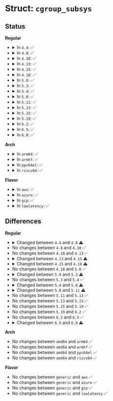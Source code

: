 # Struct: <code>cgroup_subsys</code>

## Status
<b>Regular</b>
<ul>
<li>
<details>
<summary>In <code>4.4</code>: ✅</summary>

```c
struct cgroup_subsys {
    struct cgroup_subsys_state * (*css_alloc)(struct cgroup_subsys_state *);
    int (*css_online)(struct cgroup_subsys_state *);
    void (*css_offline)(struct cgroup_subsys_state *);
    void (*css_released)(struct cgroup_subsys_state *);
    void (*css_free)(struct cgroup_subsys_state *);
    void (*css_reset)(struct cgroup_subsys_state *);
    void (*css_e_css_changed)(struct cgroup_subsys_state *);
    int (*can_attach)(struct cgroup_taskset *);
    void (*cancel_attach)(struct cgroup_taskset *);
    void (*attach)(struct cgroup_taskset *);
    int (*can_fork)(struct task_struct *, void **);
    void (*cancel_fork)(struct task_struct *, void *);
    void (*fork)(struct task_struct *, void *);
    void (*exit)(struct task_struct *);
    void (*free)(struct task_struct *);
    void (*bind)(struct cgroup_subsys_state *);
    int early_init;
    bool broken_hierarchy;
    bool warned_broken_hierarchy;
    int id;
    const char *name;
    const char *legacy_name;
    struct cgroup_root *root;
    struct idr css_idr;
    struct list_head cfts;
    struct cftype *dfl_cftypes;
    struct cftype *legacy_cftypes;
    unsigned int depends_on;
};
```
</details>
</li>
<li>
<details>
<summary>In <code>4.8</code>: ✅</summary>

```c
struct cgroup_subsys {
    struct cgroup_subsys_state * (*css_alloc)(struct cgroup_subsys_state *);
    int (*css_online)(struct cgroup_subsys_state *);
    void (*css_offline)(struct cgroup_subsys_state *);
    void (*css_released)(struct cgroup_subsys_state *);
    void (*css_free)(struct cgroup_subsys_state *);
    void (*css_reset)(struct cgroup_subsys_state *);
    int (*can_attach)(struct cgroup_taskset *);
    void (*cancel_attach)(struct cgroup_taskset *);
    void (*attach)(struct cgroup_taskset *);
    void (*post_attach)();
    int (*can_fork)(struct task_struct *);
    void (*cancel_fork)(struct task_struct *);
    void (*fork)(struct task_struct *);
    void (*exit)(struct task_struct *);
    void (*free)(struct task_struct *);
    void (*bind)(struct cgroup_subsys_state *);
    bool early_init;
    bool implicit_on_dfl;
    bool broken_hierarchy;
    bool warned_broken_hierarchy;
    int id;
    const char *name;
    const char *legacy_name;
    struct cgroup_root *root;
    struct idr css_idr;
    struct list_head cfts;
    struct cftype *dfl_cftypes;
    struct cftype *legacy_cftypes;
    unsigned int depends_on;
};
```
</details>
</li>
<li>
<details>
<summary>In <code>4.10</code>: ✅</summary>

```c
struct cgroup_subsys {
    struct cgroup_subsys_state * (*css_alloc)(struct cgroup_subsys_state *);
    int (*css_online)(struct cgroup_subsys_state *);
    void (*css_offline)(struct cgroup_subsys_state *);
    void (*css_released)(struct cgroup_subsys_state *);
    void (*css_free)(struct cgroup_subsys_state *);
    void (*css_reset)(struct cgroup_subsys_state *);
    int (*can_attach)(struct cgroup_taskset *);
    void (*cancel_attach)(struct cgroup_taskset *);
    void (*attach)(struct cgroup_taskset *);
    void (*post_attach)();
    int (*can_fork)(struct task_struct *);
    void (*cancel_fork)(struct task_struct *);
    void (*fork)(struct task_struct *);
    void (*exit)(struct task_struct *);
    void (*free)(struct task_struct *);
    void (*bind)(struct cgroup_subsys_state *);
    bool early_init;
    bool implicit_on_dfl;
    bool broken_hierarchy;
    bool warned_broken_hierarchy;
    int id;
    const char *name;
    const char *legacy_name;
    struct cgroup_root *root;
    struct idr css_idr;
    struct list_head cfts;
    struct cftype *dfl_cftypes;
    struct cftype *legacy_cftypes;
    unsigned int depends_on;
};
```
</details>
</li>
<li>
<details>
<summary>In <code>4.13</code>: ✅</summary>

```c
struct cgroup_subsys {
    struct cgroup_subsys_state * (*css_alloc)(struct cgroup_subsys_state *);
    int (*css_online)(struct cgroup_subsys_state *);
    void (*css_offline)(struct cgroup_subsys_state *);
    void (*css_released)(struct cgroup_subsys_state *);
    void (*css_free)(struct cgroup_subsys_state *);
    void (*css_reset)(struct cgroup_subsys_state *);
    int (*can_attach)(struct cgroup_taskset *);
    void (*cancel_attach)(struct cgroup_taskset *);
    void (*attach)(struct cgroup_taskset *);
    void (*post_attach)();
    int (*can_fork)(struct task_struct *);
    void (*cancel_fork)(struct task_struct *);
    void (*fork)(struct task_struct *);
    void (*exit)(struct task_struct *);
    void (*free)(struct task_struct *);
    void (*bind)(struct cgroup_subsys_state *);
    bool early_init;
    bool implicit_on_dfl;
    bool broken_hierarchy;
    bool warned_broken_hierarchy;
    int id;
    const char *name;
    const char *legacy_name;
    struct cgroup_root *root;
    struct idr css_idr;
    struct list_head cfts;
    struct cftype *dfl_cftypes;
    struct cftype *legacy_cftypes;
    unsigned int depends_on;
};
```
</details>
</li>
<li>
<details>
<summary>In <code>4.15</code>: ✅</summary>

```c
struct cgroup_subsys {
    struct cgroup_subsys_state * (*css_alloc)(struct cgroup_subsys_state *);
    int (*css_online)(struct cgroup_subsys_state *);
    void (*css_offline)(struct cgroup_subsys_state *);
    void (*css_released)(struct cgroup_subsys_state *);
    void (*css_free)(struct cgroup_subsys_state *);
    void (*css_reset)(struct cgroup_subsys_state *);
    int (*css_extra_stat_show)(struct seq_file *, struct cgroup_subsys_state *);
    int (*can_attach)(struct cgroup_taskset *);
    void (*cancel_attach)(struct cgroup_taskset *);
    void (*attach)(struct cgroup_taskset *);
    void (*post_attach)();
    int (*can_fork)(struct task_struct *);
    void (*cancel_fork)(struct task_struct *);
    void (*fork)(struct task_struct *);
    void (*exit)(struct task_struct *);
    void (*free)(struct task_struct *);
    void (*bind)(struct cgroup_subsys_state *);
    bool early_init;
    bool implicit_on_dfl;
    bool threaded;
    bool broken_hierarchy;
    bool warned_broken_hierarchy;
    int id;
    const char *name;
    const char *legacy_name;
    struct cgroup_root *root;
    struct idr css_idr;
    struct list_head cfts;
    struct cftype *dfl_cftypes;
    struct cftype *legacy_cftypes;
    unsigned int depends_on;
};
```
</details>
</li>
<li>
<details>
<summary>In <code>4.18</code>: ✅</summary>

```c
struct cgroup_subsys {
    struct cgroup_subsys_state * (*css_alloc)(struct cgroup_subsys_state *);
    int (*css_online)(struct cgroup_subsys_state *);
    void (*css_offline)(struct cgroup_subsys_state *);
    void (*css_released)(struct cgroup_subsys_state *);
    void (*css_free)(struct cgroup_subsys_state *);
    void (*css_reset)(struct cgroup_subsys_state *);
    void (*css_rstat_flush)(struct cgroup_subsys_state *, int);
    int (*css_extra_stat_show)(struct seq_file *, struct cgroup_subsys_state *);
    int (*can_attach)(struct cgroup_taskset *);
    void (*cancel_attach)(struct cgroup_taskset *);
    void (*attach)(struct cgroup_taskset *);
    void (*post_attach)();
    int (*can_fork)(struct task_struct *);
    void (*cancel_fork)(struct task_struct *);
    void (*fork)(struct task_struct *);
    void (*exit)(struct task_struct *);
    void (*free)(struct task_struct *);
    void (*bind)(struct cgroup_subsys_state *);
    bool early_init;
    bool implicit_on_dfl;
    bool threaded;
    bool broken_hierarchy;
    bool warned_broken_hierarchy;
    int id;
    const char *name;
    const char *legacy_name;
    struct cgroup_root *root;
    struct idr css_idr;
    struct list_head cfts;
    struct cftype *dfl_cftypes;
    struct cftype *legacy_cftypes;
    unsigned int depends_on;
};
```
</details>
</li>
<li>
<details>
<summary>In <code>5.0</code>: ✅</summary>

```c
struct cgroup_subsys {
    struct cgroup_subsys_state * (*css_alloc)(struct cgroup_subsys_state *);
    int (*css_online)(struct cgroup_subsys_state *);
    void (*css_offline)(struct cgroup_subsys_state *);
    void (*css_released)(struct cgroup_subsys_state *);
    void (*css_free)(struct cgroup_subsys_state *);
    void (*css_reset)(struct cgroup_subsys_state *);
    void (*css_rstat_flush)(struct cgroup_subsys_state *, int);
    int (*css_extra_stat_show)(struct seq_file *, struct cgroup_subsys_state *);
    int (*can_attach)(struct cgroup_taskset *);
    void (*cancel_attach)(struct cgroup_taskset *);
    void (*attach)(struct cgroup_taskset *);
    void (*post_attach)();
    int (*can_fork)(struct task_struct *);
    void (*cancel_fork)(struct task_struct *);
    void (*fork)(struct task_struct *);
    void (*exit)(struct task_struct *);
    void (*free)(struct task_struct *);
    void (*bind)(struct cgroup_subsys_state *);
    bool early_init;
    bool implicit_on_dfl;
    bool threaded;
    bool broken_hierarchy;
    bool warned_broken_hierarchy;
    int id;
    const char *name;
    const char *legacy_name;
    struct cgroup_root *root;
    struct idr css_idr;
    struct list_head cfts;
    struct cftype *dfl_cftypes;
    struct cftype *legacy_cftypes;
    unsigned int depends_on;
};
```
</details>
</li>
<li>
<details>
<summary>In <code>5.3</code>: ✅</summary>

```c
struct cgroup_subsys {
    struct cgroup_subsys_state * (*css_alloc)(struct cgroup_subsys_state *);
    int (*css_online)(struct cgroup_subsys_state *);
    void (*css_offline)(struct cgroup_subsys_state *);
    void (*css_released)(struct cgroup_subsys_state *);
    void (*css_free)(struct cgroup_subsys_state *);
    void (*css_reset)(struct cgroup_subsys_state *);
    void (*css_rstat_flush)(struct cgroup_subsys_state *, int);
    int (*css_extra_stat_show)(struct seq_file *, struct cgroup_subsys_state *);
    int (*can_attach)(struct cgroup_taskset *);
    void (*cancel_attach)(struct cgroup_taskset *);
    void (*attach)(struct cgroup_taskset *);
    void (*post_attach)();
    int (*can_fork)(struct task_struct *);
    void (*cancel_fork)(struct task_struct *);
    void (*fork)(struct task_struct *);
    void (*exit)(struct task_struct *);
    void (*release)(struct task_struct *);
    void (*bind)(struct cgroup_subsys_state *);
    bool early_init;
    bool implicit_on_dfl;
    bool threaded;
    bool broken_hierarchy;
    bool warned_broken_hierarchy;
    int id;
    const char *name;
    const char *legacy_name;
    struct cgroup_root *root;
    struct idr css_idr;
    struct list_head cfts;
    struct cftype *dfl_cftypes;
    struct cftype *legacy_cftypes;
    unsigned int depends_on;
};
```
</details>
</li>
<li>
<details>
<summary>In <code>5.4</code>: ✅</summary>

```c
struct cgroup_subsys {
    struct cgroup_subsys_state * (*css_alloc)(struct cgroup_subsys_state *);
    int (*css_online)(struct cgroup_subsys_state *);
    void (*css_offline)(struct cgroup_subsys_state *);
    void (*css_released)(struct cgroup_subsys_state *);
    void (*css_free)(struct cgroup_subsys_state *);
    void (*css_reset)(struct cgroup_subsys_state *);
    void (*css_rstat_flush)(struct cgroup_subsys_state *, int);
    int (*css_extra_stat_show)(struct seq_file *, struct cgroup_subsys_state *);
    int (*can_attach)(struct cgroup_taskset *);
    void (*cancel_attach)(struct cgroup_taskset *);
    void (*attach)(struct cgroup_taskset *);
    void (*post_attach)();
    int (*can_fork)(struct task_struct *);
    void (*cancel_fork)(struct task_struct *);
    void (*fork)(struct task_struct *);
    void (*exit)(struct task_struct *);
    void (*release)(struct task_struct *);
    void (*bind)(struct cgroup_subsys_state *);
    bool early_init;
    bool implicit_on_dfl;
    bool threaded;
    bool broken_hierarchy;
    bool warned_broken_hierarchy;
    int id;
    const char *name;
    const char *legacy_name;
    struct cgroup_root *root;
    struct idr css_idr;
    struct list_head cfts;
    struct cftype *dfl_cftypes;
    struct cftype *legacy_cftypes;
    unsigned int depends_on;
};
```
</details>
</li>
<li>
<details>
<summary>In <code>5.8</code>: ✅</summary>

```c
struct cgroup_subsys {
    struct cgroup_subsys_state * (*css_alloc)(struct cgroup_subsys_state *);
    int (*css_online)(struct cgroup_subsys_state *);
    void (*css_offline)(struct cgroup_subsys_state *);
    void (*css_released)(struct cgroup_subsys_state *);
    void (*css_free)(struct cgroup_subsys_state *);
    void (*css_reset)(struct cgroup_subsys_state *);
    void (*css_rstat_flush)(struct cgroup_subsys_state *, int);
    int (*css_extra_stat_show)(struct seq_file *, struct cgroup_subsys_state *);
    int (*can_attach)(struct cgroup_taskset *);
    void (*cancel_attach)(struct cgroup_taskset *);
    void (*attach)(struct cgroup_taskset *);
    void (*post_attach)();
    int (*can_fork)(struct task_struct *, struct css_set *);
    void (*cancel_fork)(struct task_struct *, struct css_set *);
    void (*fork)(struct task_struct *);
    void (*exit)(struct task_struct *);
    void (*release)(struct task_struct *);
    void (*bind)(struct cgroup_subsys_state *);
    bool early_init;
    bool implicit_on_dfl;
    bool threaded;
    bool broken_hierarchy;
    bool warned_broken_hierarchy;
    int id;
    const char *name;
    const char *legacy_name;
    struct cgroup_root *root;
    struct idr css_idr;
    struct list_head cfts;
    struct cftype *dfl_cftypes;
    struct cftype *legacy_cftypes;
    unsigned int depends_on;
};
```
</details>
</li>
<li>
<details>
<summary>In <code>5.11</code>: ✅</summary>

```c
struct cgroup_subsys {
    struct cgroup_subsys_state * (*css_alloc)(struct cgroup_subsys_state *);
    int (*css_online)(struct cgroup_subsys_state *);
    void (*css_offline)(struct cgroup_subsys_state *);
    void (*css_released)(struct cgroup_subsys_state *);
    void (*css_free)(struct cgroup_subsys_state *);
    void (*css_reset)(struct cgroup_subsys_state *);
    void (*css_rstat_flush)(struct cgroup_subsys_state *, int);
    int (*css_extra_stat_show)(struct seq_file *, struct cgroup_subsys_state *);
    int (*can_attach)(struct cgroup_taskset *);
    void (*cancel_attach)(struct cgroup_taskset *);
    void (*attach)(struct cgroup_taskset *);
    void (*post_attach)();
    int (*can_fork)(struct task_struct *, struct css_set *);
    void (*cancel_fork)(struct task_struct *, struct css_set *);
    void (*fork)(struct task_struct *);
    void (*exit)(struct task_struct *);
    void (*release)(struct task_struct *);
    void (*bind)(struct cgroup_subsys_state *);
    bool early_init;
    bool implicit_on_dfl;
    bool threaded;
    int id;
    const char *name;
    const char *legacy_name;
    struct cgroup_root *root;
    struct idr css_idr;
    struct list_head cfts;
    struct cftype *dfl_cftypes;
    struct cftype *legacy_cftypes;
    unsigned int depends_on;
};
```
</details>
</li>
<li>
<details>
<summary>In <code>5.13</code>: ✅</summary>

```c
struct cgroup_subsys {
    struct cgroup_subsys_state * (*css_alloc)(struct cgroup_subsys_state *);
    int (*css_online)(struct cgroup_subsys_state *);
    void (*css_offline)(struct cgroup_subsys_state *);
    void (*css_released)(struct cgroup_subsys_state *);
    void (*css_free)(struct cgroup_subsys_state *);
    void (*css_reset)(struct cgroup_subsys_state *);
    void (*css_rstat_flush)(struct cgroup_subsys_state *, int);
    int (*css_extra_stat_show)(struct seq_file *, struct cgroup_subsys_state *);
    int (*can_attach)(struct cgroup_taskset *);
    void (*cancel_attach)(struct cgroup_taskset *);
    void (*attach)(struct cgroup_taskset *);
    void (*post_attach)();
    int (*can_fork)(struct task_struct *, struct css_set *);
    void (*cancel_fork)(struct task_struct *, struct css_set *);
    void (*fork)(struct task_struct *);
    void (*exit)(struct task_struct *);
    void (*release)(struct task_struct *);
    void (*bind)(struct cgroup_subsys_state *);
    bool early_init;
    bool implicit_on_dfl;
    bool threaded;
    int id;
    const char *name;
    const char *legacy_name;
    struct cgroup_root *root;
    struct idr css_idr;
    struct list_head cfts;
    struct cftype *dfl_cftypes;
    struct cftype *legacy_cftypes;
    unsigned int depends_on;
};
```
</details>
</li>
<li>
<details>
<summary>In <code>5.15</code>: ✅</summary>

```c
struct cgroup_subsys {
    struct cgroup_subsys_state * (*css_alloc)(struct cgroup_subsys_state *);
    int (*css_online)(struct cgroup_subsys_state *);
    void (*css_offline)(struct cgroup_subsys_state *);
    void (*css_released)(struct cgroup_subsys_state *);
    void (*css_free)(struct cgroup_subsys_state *);
    void (*css_reset)(struct cgroup_subsys_state *);
    void (*css_rstat_flush)(struct cgroup_subsys_state *, int);
    int (*css_extra_stat_show)(struct seq_file *, struct cgroup_subsys_state *);
    int (*can_attach)(struct cgroup_taskset *);
    void (*cancel_attach)(struct cgroup_taskset *);
    void (*attach)(struct cgroup_taskset *);
    void (*post_attach)();
    int (*can_fork)(struct task_struct *, struct css_set *);
    void (*cancel_fork)(struct task_struct *, struct css_set *);
    void (*fork)(struct task_struct *);
    void (*exit)(struct task_struct *);
    void (*release)(struct task_struct *);
    void (*bind)(struct cgroup_subsys_state *);
    bool early_init;
    bool implicit_on_dfl;
    bool threaded;
    int id;
    const char *name;
    const char *legacy_name;
    struct cgroup_root *root;
    struct idr css_idr;
    struct list_head cfts;
    struct cftype *dfl_cftypes;
    struct cftype *legacy_cftypes;
    unsigned int depends_on;
};
```
</details>
</li>
<li>
<details>
<summary>In <code>5.19</code>: ✅</summary>

```c
struct cgroup_subsys {
    struct cgroup_subsys_state * (*css_alloc)(struct cgroup_subsys_state *);
    int (*css_online)(struct cgroup_subsys_state *);
    void (*css_offline)(struct cgroup_subsys_state *);
    void (*css_released)(struct cgroup_subsys_state *);
    void (*css_free)(struct cgroup_subsys_state *);
    void (*css_reset)(struct cgroup_subsys_state *);
    void (*css_rstat_flush)(struct cgroup_subsys_state *, int);
    int (*css_extra_stat_show)(struct seq_file *, struct cgroup_subsys_state *);
    int (*can_attach)(struct cgroup_taskset *);
    void (*cancel_attach)(struct cgroup_taskset *);
    void (*attach)(struct cgroup_taskset *);
    void (*post_attach)();
    int (*can_fork)(struct task_struct *, struct css_set *);
    void (*cancel_fork)(struct task_struct *, struct css_set *);
    void (*fork)(struct task_struct *);
    void (*exit)(struct task_struct *);
    void (*release)(struct task_struct *);
    void (*bind)(struct cgroup_subsys_state *);
    bool early_init;
    bool implicit_on_dfl;
    bool threaded;
    int id;
    const char *name;
    const char *legacy_name;
    struct cgroup_root *root;
    struct idr css_idr;
    struct list_head cfts;
    struct cftype *dfl_cftypes;
    struct cftype *legacy_cftypes;
    unsigned int depends_on;
};
```
</details>
</li>
<li>
<details>
<summary>In <code>6.2</code>: ✅</summary>

```c
struct cgroup_subsys {
    struct cgroup_subsys_state * (*css_alloc)(struct cgroup_subsys_state *);
    int (*css_online)(struct cgroup_subsys_state *);
    void (*css_offline)(struct cgroup_subsys_state *);
    void (*css_released)(struct cgroup_subsys_state *);
    void (*css_free)(struct cgroup_subsys_state *);
    void (*css_reset)(struct cgroup_subsys_state *);
    void (*css_rstat_flush)(struct cgroup_subsys_state *, int);
    int (*css_extra_stat_show)(struct seq_file *, struct cgroup_subsys_state *);
    int (*can_attach)(struct cgroup_taskset *);
    void (*cancel_attach)(struct cgroup_taskset *);
    void (*attach)(struct cgroup_taskset *);
    void (*post_attach)();
    int (*can_fork)(struct task_struct *, struct css_set *);
    void (*cancel_fork)(struct task_struct *, struct css_set *);
    void (*fork)(struct task_struct *);
    void (*exit)(struct task_struct *);
    void (*release)(struct task_struct *);
    void (*bind)(struct cgroup_subsys_state *);
    bool early_init;
    bool implicit_on_dfl;
    bool threaded;
    int id;
    const char *name;
    const char *legacy_name;
    struct cgroup_root *root;
    struct idr css_idr;
    struct list_head cfts;
    struct cftype *dfl_cftypes;
    struct cftype *legacy_cftypes;
    unsigned int depends_on;
};
```
</details>
</li>
<li>
<details>
<summary>In <code>6.5</code>: ✅</summary>

```c
struct cgroup_subsys {
    struct cgroup_subsys_state * (*css_alloc)(struct cgroup_subsys_state *);
    int (*css_online)(struct cgroup_subsys_state *);
    void (*css_offline)(struct cgroup_subsys_state *);
    void (*css_released)(struct cgroup_subsys_state *);
    void (*css_free)(struct cgroup_subsys_state *);
    void (*css_reset)(struct cgroup_subsys_state *);
    void (*css_rstat_flush)(struct cgroup_subsys_state *, int);
    int (*css_extra_stat_show)(struct seq_file *, struct cgroup_subsys_state *);
    int (*can_attach)(struct cgroup_taskset *);
    void (*cancel_attach)(struct cgroup_taskset *);
    void (*attach)(struct cgroup_taskset *);
    void (*post_attach)();
    int (*can_fork)(struct task_struct *, struct css_set *);
    void (*cancel_fork)(struct task_struct *, struct css_set *);
    void (*fork)(struct task_struct *);
    void (*exit)(struct task_struct *);
    void (*release)(struct task_struct *);
    void (*bind)(struct cgroup_subsys_state *);
    bool early_init;
    bool implicit_on_dfl;
    bool threaded;
    int id;
    const char *name;
    const char *legacy_name;
    struct cgroup_root *root;
    struct idr css_idr;
    struct list_head cfts;
    struct cftype *dfl_cftypes;
    struct cftype *legacy_cftypes;
    unsigned int depends_on;
};
```
</details>
</li>
<li>
<details>
<summary>In <code>6.8</code>: ✅</summary>

```c
struct cgroup_subsys {
    struct cgroup_subsys_state * (*css_alloc)(struct cgroup_subsys_state *);
    int (*css_online)(struct cgroup_subsys_state *);
    void (*css_offline)(struct cgroup_subsys_state *);
    void (*css_released)(struct cgroup_subsys_state *);
    void (*css_free)(struct cgroup_subsys_state *);
    void (*css_reset)(struct cgroup_subsys_state *);
    void (*css_rstat_flush)(struct cgroup_subsys_state *, int);
    int (*css_extra_stat_show)(struct seq_file *, struct cgroup_subsys_state *);
    int (*css_local_stat_show)(struct seq_file *, struct cgroup_subsys_state *);
    int (*can_attach)(struct cgroup_taskset *);
    void (*cancel_attach)(struct cgroup_taskset *);
    void (*attach)(struct cgroup_taskset *);
    void (*post_attach)();
    int (*can_fork)(struct task_struct *, struct css_set *);
    void (*cancel_fork)(struct task_struct *, struct css_set *);
    void (*fork)(struct task_struct *);
    void (*exit)(struct task_struct *);
    void (*release)(struct task_struct *);
    void (*bind)(struct cgroup_subsys_state *);
    bool early_init;
    bool implicit_on_dfl;
    bool threaded;
    int id;
    const char *name;
    const char *legacy_name;
    struct cgroup_root *root;
    struct idr css_idr;
    struct list_head cfts;
    struct cftype *dfl_cftypes;
    struct cftype *legacy_cftypes;
    unsigned int depends_on;
};
```
</details>
</li>
</ul>
<b>Arch</b>
<ul>
<li>
<details>
<summary>In <code>arm64</code>: ✅</summary>

```c
struct cgroup_subsys {
    struct cgroup_subsys_state * (*css_alloc)(struct cgroup_subsys_state *);
    int (*css_online)(struct cgroup_subsys_state *);
    void (*css_offline)(struct cgroup_subsys_state *);
    void (*css_released)(struct cgroup_subsys_state *);
    void (*css_free)(struct cgroup_subsys_state *);
    void (*css_reset)(struct cgroup_subsys_state *);
    void (*css_rstat_flush)(struct cgroup_subsys_state *, int);
    int (*css_extra_stat_show)(struct seq_file *, struct cgroup_subsys_state *);
    int (*can_attach)(struct cgroup_taskset *);
    void (*cancel_attach)(struct cgroup_taskset *);
    void (*attach)(struct cgroup_taskset *);
    void (*post_attach)();
    int (*can_fork)(struct task_struct *);
    void (*cancel_fork)(struct task_struct *);
    void (*fork)(struct task_struct *);
    void (*exit)(struct task_struct *);
    void (*release)(struct task_struct *);
    void (*bind)(struct cgroup_subsys_state *);
    bool early_init;
    bool implicit_on_dfl;
    bool threaded;
    bool broken_hierarchy;
    bool warned_broken_hierarchy;
    int id;
    const char *name;
    const char *legacy_name;
    struct cgroup_root *root;
    struct idr css_idr;
    struct list_head cfts;
    struct cftype *dfl_cftypes;
    struct cftype *legacy_cftypes;
    unsigned int depends_on;
};
```
</details>
</li>
<li>
<details>
<summary>In <code>armhf</code>: ✅</summary>

```c
struct cgroup_subsys {
    struct cgroup_subsys_state * (*css_alloc)(struct cgroup_subsys_state *);
    int (*css_online)(struct cgroup_subsys_state *);
    void (*css_offline)(struct cgroup_subsys_state *);
    void (*css_released)(struct cgroup_subsys_state *);
    void (*css_free)(struct cgroup_subsys_state *);
    void (*css_reset)(struct cgroup_subsys_state *);
    void (*css_rstat_flush)(struct cgroup_subsys_state *, int);
    int (*css_extra_stat_show)(struct seq_file *, struct cgroup_subsys_state *);
    int (*can_attach)(struct cgroup_taskset *);
    void (*cancel_attach)(struct cgroup_taskset *);
    void (*attach)(struct cgroup_taskset *);
    void (*post_attach)();
    int (*can_fork)(struct task_struct *);
    void (*cancel_fork)(struct task_struct *);
    void (*fork)(struct task_struct *);
    void (*exit)(struct task_struct *);
    void (*release)(struct task_struct *);
    void (*bind)(struct cgroup_subsys_state *);
    bool early_init;
    bool implicit_on_dfl;
    bool threaded;
    bool broken_hierarchy;
    bool warned_broken_hierarchy;
    int id;
    const char *name;
    const char *legacy_name;
    struct cgroup_root *root;
    struct idr css_idr;
    struct list_head cfts;
    struct cftype *dfl_cftypes;
    struct cftype *legacy_cftypes;
    unsigned int depends_on;
};
```
</details>
</li>
<li>
<details>
<summary>In <code>ppc64el</code>: ✅</summary>

```c
struct cgroup_subsys {
    struct cgroup_subsys_state * (*css_alloc)(struct cgroup_subsys_state *);
    int (*css_online)(struct cgroup_subsys_state *);
    void (*css_offline)(struct cgroup_subsys_state *);
    void (*css_released)(struct cgroup_subsys_state *);
    void (*css_free)(struct cgroup_subsys_state *);
    void (*css_reset)(struct cgroup_subsys_state *);
    void (*css_rstat_flush)(struct cgroup_subsys_state *, int);
    int (*css_extra_stat_show)(struct seq_file *, struct cgroup_subsys_state *);
    int (*can_attach)(struct cgroup_taskset *);
    void (*cancel_attach)(struct cgroup_taskset *);
    void (*attach)(struct cgroup_taskset *);
    void (*post_attach)();
    int (*can_fork)(struct task_struct *);
    void (*cancel_fork)(struct task_struct *);
    void (*fork)(struct task_struct *);
    void (*exit)(struct task_struct *);
    void (*release)(struct task_struct *);
    void (*bind)(struct cgroup_subsys_state *);
    bool early_init;
    bool implicit_on_dfl;
    bool threaded;
    bool broken_hierarchy;
    bool warned_broken_hierarchy;
    int id;
    const char *name;
    const char *legacy_name;
    struct cgroup_root *root;
    struct idr css_idr;
    struct list_head cfts;
    struct cftype *dfl_cftypes;
    struct cftype *legacy_cftypes;
    unsigned int depends_on;
};
```
</details>
</li>
<li>
<details>
<summary>In <code>riscv64</code>: ✅</summary>

```c
struct cgroup_subsys {
    struct cgroup_subsys_state * (*css_alloc)(struct cgroup_subsys_state *);
    int (*css_online)(struct cgroup_subsys_state *);
    void (*css_offline)(struct cgroup_subsys_state *);
    void (*css_released)(struct cgroup_subsys_state *);
    void (*css_free)(struct cgroup_subsys_state *);
    void (*css_reset)(struct cgroup_subsys_state *);
    void (*css_rstat_flush)(struct cgroup_subsys_state *, int);
    int (*css_extra_stat_show)(struct seq_file *, struct cgroup_subsys_state *);
    int (*can_attach)(struct cgroup_taskset *);
    void (*cancel_attach)(struct cgroup_taskset *);
    void (*attach)(struct cgroup_taskset *);
    void (*post_attach)();
    int (*can_fork)(struct task_struct *);
    void (*cancel_fork)(struct task_struct *);
    void (*fork)(struct task_struct *);
    void (*exit)(struct task_struct *);
    void (*release)(struct task_struct *);
    void (*bind)(struct cgroup_subsys_state *);
    bool early_init;
    bool implicit_on_dfl;
    bool threaded;
    bool broken_hierarchy;
    bool warned_broken_hierarchy;
    int id;
    const char *name;
    const char *legacy_name;
    struct cgroup_root *root;
    struct idr css_idr;
    struct list_head cfts;
    struct cftype *dfl_cftypes;
    struct cftype *legacy_cftypes;
    unsigned int depends_on;
};
```
</details>
</li>
</ul>
<b>Flavor</b>
<ul>
<li>
<details>
<summary>In <code>aws</code>: ✅</summary>

```c
struct cgroup_subsys {
    struct cgroup_subsys_state * (*css_alloc)(struct cgroup_subsys_state *);
    int (*css_online)(struct cgroup_subsys_state *);
    void (*css_offline)(struct cgroup_subsys_state *);
    void (*css_released)(struct cgroup_subsys_state *);
    void (*css_free)(struct cgroup_subsys_state *);
    void (*css_reset)(struct cgroup_subsys_state *);
    void (*css_rstat_flush)(struct cgroup_subsys_state *, int);
    int (*css_extra_stat_show)(struct seq_file *, struct cgroup_subsys_state *);
    int (*can_attach)(struct cgroup_taskset *);
    void (*cancel_attach)(struct cgroup_taskset *);
    void (*attach)(struct cgroup_taskset *);
    void (*post_attach)();
    int (*can_fork)(struct task_struct *);
    void (*cancel_fork)(struct task_struct *);
    void (*fork)(struct task_struct *);
    void (*exit)(struct task_struct *);
    void (*release)(struct task_struct *);
    void (*bind)(struct cgroup_subsys_state *);
    bool early_init;
    bool implicit_on_dfl;
    bool threaded;
    bool broken_hierarchy;
    bool warned_broken_hierarchy;
    int id;
    const char *name;
    const char *legacy_name;
    struct cgroup_root *root;
    struct idr css_idr;
    struct list_head cfts;
    struct cftype *dfl_cftypes;
    struct cftype *legacy_cftypes;
    unsigned int depends_on;
};
```
</details>
</li>
<li>
<details>
<summary>In <code>azure</code>: ✅</summary>

```c
struct cgroup_subsys {
    struct cgroup_subsys_state * (*css_alloc)(struct cgroup_subsys_state *);
    int (*css_online)(struct cgroup_subsys_state *);
    void (*css_offline)(struct cgroup_subsys_state *);
    void (*css_released)(struct cgroup_subsys_state *);
    void (*css_free)(struct cgroup_subsys_state *);
    void (*css_reset)(struct cgroup_subsys_state *);
    void (*css_rstat_flush)(struct cgroup_subsys_state *, int);
    int (*css_extra_stat_show)(struct seq_file *, struct cgroup_subsys_state *);
    int (*can_attach)(struct cgroup_taskset *);
    void (*cancel_attach)(struct cgroup_taskset *);
    void (*attach)(struct cgroup_taskset *);
    void (*post_attach)();
    int (*can_fork)(struct task_struct *);
    void (*cancel_fork)(struct task_struct *);
    void (*fork)(struct task_struct *);
    void (*exit)(struct task_struct *);
    void (*release)(struct task_struct *);
    void (*bind)(struct cgroup_subsys_state *);
    bool early_init;
    bool implicit_on_dfl;
    bool threaded;
    bool broken_hierarchy;
    bool warned_broken_hierarchy;
    int id;
    const char *name;
    const char *legacy_name;
    struct cgroup_root *root;
    struct idr css_idr;
    struct list_head cfts;
    struct cftype *dfl_cftypes;
    struct cftype *legacy_cftypes;
    unsigned int depends_on;
};
```
</details>
</li>
<li>
<details>
<summary>In <code>gcp</code>: ✅</summary>

```c
struct cgroup_subsys {
    struct cgroup_subsys_state * (*css_alloc)(struct cgroup_subsys_state *);
    int (*css_online)(struct cgroup_subsys_state *);
    void (*css_offline)(struct cgroup_subsys_state *);
    void (*css_released)(struct cgroup_subsys_state *);
    void (*css_free)(struct cgroup_subsys_state *);
    void (*css_reset)(struct cgroup_subsys_state *);
    void (*css_rstat_flush)(struct cgroup_subsys_state *, int);
    int (*css_extra_stat_show)(struct seq_file *, struct cgroup_subsys_state *);
    int (*can_attach)(struct cgroup_taskset *);
    void (*cancel_attach)(struct cgroup_taskset *);
    void (*attach)(struct cgroup_taskset *);
    void (*post_attach)();
    int (*can_fork)(struct task_struct *);
    void (*cancel_fork)(struct task_struct *);
    void (*fork)(struct task_struct *);
    void (*exit)(struct task_struct *);
    void (*release)(struct task_struct *);
    void (*bind)(struct cgroup_subsys_state *);
    bool early_init;
    bool implicit_on_dfl;
    bool threaded;
    bool broken_hierarchy;
    bool warned_broken_hierarchy;
    int id;
    const char *name;
    const char *legacy_name;
    struct cgroup_root *root;
    struct idr css_idr;
    struct list_head cfts;
    struct cftype *dfl_cftypes;
    struct cftype *legacy_cftypes;
    unsigned int depends_on;
};
```
</details>
</li>
<li>
<details>
<summary>In <code>lowlatency</code>: ✅</summary>

```c
struct cgroup_subsys {
    struct cgroup_subsys_state * (*css_alloc)(struct cgroup_subsys_state *);
    int (*css_online)(struct cgroup_subsys_state *);
    void (*css_offline)(struct cgroup_subsys_state *);
    void (*css_released)(struct cgroup_subsys_state *);
    void (*css_free)(struct cgroup_subsys_state *);
    void (*css_reset)(struct cgroup_subsys_state *);
    void (*css_rstat_flush)(struct cgroup_subsys_state *, int);
    int (*css_extra_stat_show)(struct seq_file *, struct cgroup_subsys_state *);
    int (*can_attach)(struct cgroup_taskset *);
    void (*cancel_attach)(struct cgroup_taskset *);
    void (*attach)(struct cgroup_taskset *);
    void (*post_attach)();
    int (*can_fork)(struct task_struct *);
    void (*cancel_fork)(struct task_struct *);
    void (*fork)(struct task_struct *);
    void (*exit)(struct task_struct *);
    void (*release)(struct task_struct *);
    void (*bind)(struct cgroup_subsys_state *);
    bool early_init;
    bool implicit_on_dfl;
    bool threaded;
    bool broken_hierarchy;
    bool warned_broken_hierarchy;
    int id;
    const char *name;
    const char *legacy_name;
    struct cgroup_root *root;
    struct idr css_idr;
    struct list_head cfts;
    struct cftype *dfl_cftypes;
    struct cftype *legacy_cftypes;
    unsigned int depends_on;
};
```
</details>
</li>
</ul>

## Differences
<b>Regular</b>
<ul>
<li>
<details>
<summary>Changed between <code>4.4</code> and <code>4.8</code> ⚠️</summary>
<ul>
<li>
<b>Field added. </b>
<code>void (*post_attach)()</code>
</li>
<li>
<b>Field added. </b>
<code>bool implicit_on_dfl</code>
</li>
<li>
<b>Field removed. </b>
<code>void (*css_e_css_changed)(struct cgroup_subsys_state *)</code>
</li>
<li>
<b>Field type changed. </b>
<code>int (*can_fork)(struct task_struct *, void **)</code> ➡️ <code>int (*can_fork)(struct task_struct *)</code>
</li>
<li>
<b>Field type changed. </b>
<code>void (*cancel_fork)(struct task_struct *, void *)</code> ➡️ <code>void (*cancel_fork)(struct task_struct *)</code>
</li>
<li>
<b>Field type changed. </b>
<code>void (*fork)(struct task_struct *, void *)</code> ➡️ <code>void (*fork)(struct task_struct *)</code>
</li>
<li>
<b>Field type changed. </b>
<code>int early_init</code> ➡️ <code>bool early_init</code>
</li>
</ul>
</details>
</li>
<li>
No changes between <code>4.8</code> and <code>4.10</code> ✅
</li>
<li>
No changes between <code>4.10</code> and <code>4.13</code> ✅
</li>
<li>
<details>
<summary>Changed between <code>4.13</code> and <code>4.15</code> ⚠️</summary>
<ul>
<li>
<b>Field added. </b>
<code>int (*css_extra_stat_show)(struct seq_file *, struct cgroup_subsys_state *)</code>
</li>
<li>
<b>Field added. </b>
<code>bool threaded</code>
</li>
</ul>
</details>
</li>
<li>
<details>
<summary>Changed between <code>4.15</code> and <code>4.18</code> ⚠️</summary>
<ul>
<li>
<b>Field added. </b>
<code>void (*css_rstat_flush)(struct cgroup_subsys_state *, int)</code>
</li>
</ul>
</details>
</li>
<li>
No changes between <code>4.18</code> and <code>5.0</code> ✅
</li>
<li>
<details>
<summary>Changed between <code>5.0</code> and <code>5.3</code> ⚠️</summary>
<ul>
<li>
<b>Field added. </b>
<code>void (*release)(struct task_struct *)</code>
</li>
<li>
<b>Field removed. </b>
<code>void (*free)(struct task_struct *)</code>
</li>
</ul>
</details>
</li>
<li>
No changes between <code>5.3</code> and <code>5.4</code> ✅
</li>
<li>
<details>
<summary>Changed between <code>5.4</code> and <code>5.8</code> ⚠️</summary>
<ul>
<li>
<b>Field type changed. </b>
<code>int (*can_fork)(struct task_struct *)</code> ➡️ <code>int (*can_fork)(struct task_struct *, struct css_set *)</code>
</li>
<li>
<b>Field type changed. </b>
<code>void (*cancel_fork)(struct task_struct *)</code> ➡️ <code>void (*cancel_fork)(struct task_struct *, struct css_set *)</code>
</li>
</ul>
</details>
</li>
<li>
<details>
<summary>Changed between <code>5.8</code> and <code>5.11</code> ⚠️</summary>
<ul>
<li>
<b>Field removed. </b>
<code>bool broken_hierarchy</code>
</li>
<li>
<b>Field removed. </b>
<code>bool warned_broken_hierarchy</code>
</li>
</ul>
</details>
</li>
<li>
No changes between <code>5.11</code> and <code>5.13</code> ✅
</li>
<li>
No changes between <code>5.13</code> and <code>5.15</code> ✅
</li>
<li>
No changes between <code>5.15</code> and <code>5.19</code> ✅
</li>
<li>
No changes between <code>5.19</code> and <code>6.2</code> ✅
</li>
<li>
No changes between <code>6.2</code> and <code>6.5</code> ✅
</li>
<li>
<details>
<summary>Changed between <code>6.5</code> and <code>6.8</code> ⚠️</summary>
<ul>
<li>
<b>Field added. </b>
<code>int (*css_local_stat_show)(struct seq_file *, struct cgroup_subsys_state *)</code>
</li>
</ul>
</details>
</li>
</ul>
<b>Arch</b>
<ul>
<li>
No changes between <code>amd64</code> and <code>arm64</code> ✅
</li>
<li>
No changes between <code>amd64</code> and <code>armhf</code> ✅
</li>
<li>
No changes between <code>amd64</code> and <code>ppc64el</code> ✅
</li>
<li>
No changes between <code>amd64</code> and <code>riscv64</code> ✅
</li>
</ul>
<b>Flavor</b>
<ul>
<li>
No changes between <code>generic</code> and <code>aws</code> ✅
</li>
<li>
No changes between <code>generic</code> and <code>azure</code> ✅
</li>
<li>
No changes between <code>generic</code> and <code>gcp</code> ✅
</li>
<li>
No changes between <code>generic</code> and <code>lowlatency</code> ✅
</li>
</ul>
